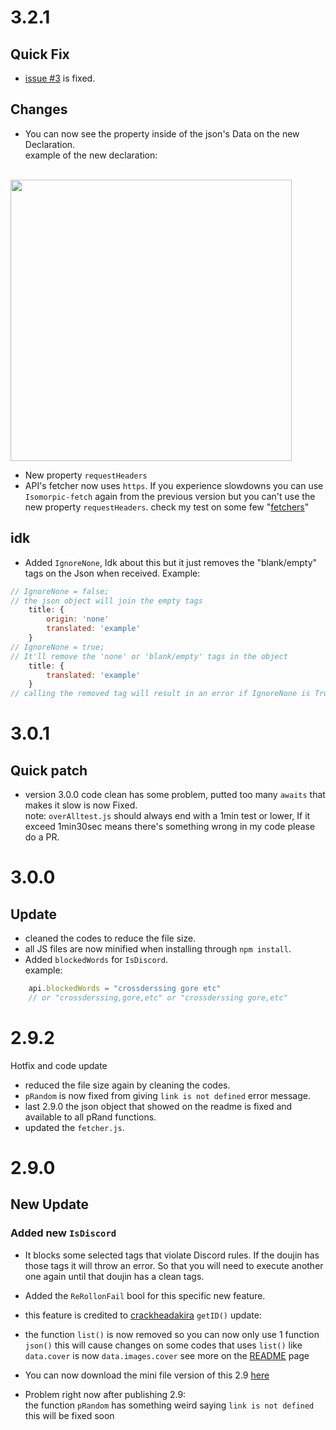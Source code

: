 <!-- official changelog will only store upto 5 versions -->
<!-- go to the "CHANGELOG.history.md" to check all the changes -->
# 3.2.1
## Quick Fix
- [issue #3](https://github.com/IchimakiKasura/kasu.nhentaiapi.js/issues/3) is fixed.
## Changes
- You can now see the property inside of the json's Data on the new Declaration.<br>
example of the new declaration:
<br>
<img src="https://user-images.githubusercontent.com/80595346/137313293-342282e4-fa55-475f-aa9b-47dcab9c8cc6.png" width="450px"><br>

- New property `requestHeaders`
- API's fetcher now uses `https`. If you experience slowdowns you can use `Isomorpic-fetch` again from the
previous version but you can't use the new property `requestHeaders`. check my test on some few "[fetchers](https://github.com/IchimakiKasura/kasu.nhentaiapi.js/blob/main/lib/src/bruh.log)" 

## idk
- Added `IgnoreNone`, Idk about this but it just removes the "blank/empty" tags on the Json when received. Example:
```js
// IgnoreNone = false;
// the json object will join the empty tags
    title: {
        origin: 'none'
        translated: 'example'
    }
// IgnoreNone = true;
// It'll remove the 'none' or 'blank/empty' tags in the object
    title: {
        translated: 'example'
    }
// calling the removed tag will result in an error if IgnoreNone is True.
```
# 3.0.1
## Quick patch
- version 3.0.0 code clean has some problem, putted too many `awaits` that makes it slow is now Fixed.</br>
note: `overAlltest.js` should always end with a 1min test or lower, If it exceed 1min30sec means there's something wrong in my code please do a PR.

# 3.0.0

## Update
- cleaned the codes to reduce the file size.
- all JS files are now minified when installing through `npm install`.
- Added `blockedWords` for `IsDiscord`.</br>
example:
```js
    api.blockedWords = "crossderssing gore etc"
    // or "crossderssing,gore,etc" or "crossderssing gore,etc"
```

# 2.9.2
Hotfix and code update

- reduced the file size again by cleaning the codes.
- `pRandom` is now fixed from giving `link is not defined` error message.
- last 2.9.0 the json object that showed on the readme is fixed and available to all pRand functions. 
- updated the `fetcher.js`.

# 2.9.0

## New Update
### Added new `IsDiscord`
* It blocks some selected tags that violate Discord rules.
If the doujin has those tags it will throw an error. So that you will need to
execute another one again until that doujin has a clean tags.
- Added the `ReRollonFail` bool for this specific new feature.
- this feature is credited to [crackheadakira](https://github.com/crackheadakira)
`getID()` update:
- the function `list()` is now removed so you can now only use 1 function `json()`
this will cause changes on some codes that uses `list()` like `data.cover` is now `data.images.cover` see more on the [README](https://github.com/IchimakiKasura/kasu.nhentaiapi.js/blob/main/README.md) page 
- You can now download the mini file version of this 2.9 [here](https://github.com/IchimakiKasura/kasu.nhentaiapi.js/releases/tag/2.9.0)

- Problem right now after publishing 2.9:<br>
the function `pRandom` has something weird saying `link is not defined` this will be fixed soon